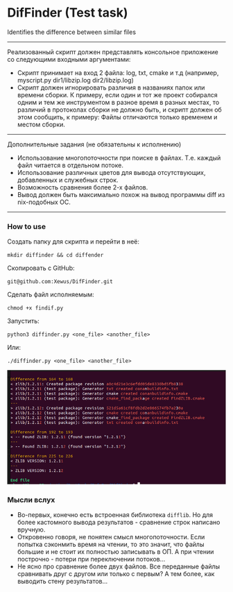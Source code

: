 # DifFinder (Test task)
Identifies the difference between similar files

***
Реализованный скрипт должен представлять консольное приложение со следующими входными
аргументами:
- Скрипт принимает на вход 2 файла: log, txt, cmake и т.д (например, myscript.py dir1/libzip.log
dir2/libzip.log)
- Скрипт должен игнорировать различия в названиях папок или времени сборки. К примеру, если один
и тот же проект собирался одним и тем же инструментом в разное время в разных местах, то
различий в протоколах сборки не должно быть, и скрипт должен об этом сообщить, к примеру:
Файлы отличаются только временем и местом сборки.
****
Дополнительные задания (не обязательны к исполнению)
- Использование многопоточности при поиске в файлах. Т.е. каждый файл читается в отдельном
потоке.
- Использование различных цветов для вывода отсутствующих, добавленных и служебных строк.
- Возможность сравнения более 2-х файлов.
- Вывод должен быть максимально похож на вывод программы diff из nix-подобных ОС.

***
### How to use
Создать папку для скрипта и перейти в неё:
```
mkdir diffinder && cd diffender
```
Скопировать с GitHub:
```
git@github.com:Xewus/DifFinder.git
```
Сделать файл исполняемым:
```
chmod +x findif.py
```
Запустить:
```
python3 diffinder.py <one_file> <another_file>
```
Или:
```
./diffinder.py <one_file> <another_file>

```

![Иллюстрация к проекту](https://github.com/Xewus/DifFinder/blob/main/screen.png)
### Мысли вслух
- Во-первых, конечно есть встроенная библиотека `difflib`. Но для более кастомного вывода результатов - сравнение строк написано вручную.
- Откровенно говоря, не понятен смысл многопоточности. Если попытка сэконмить время на чтении, то это значит, что файлы большие и не стоит их полностью записывать в ОП. А при чтении построчно - потери при переключении потоков...
- Не ясно про сравнение более двух файлов. Все переданные файлы сравнивать друг с другом или только с первым? А тем более, как выводить стену результатов...